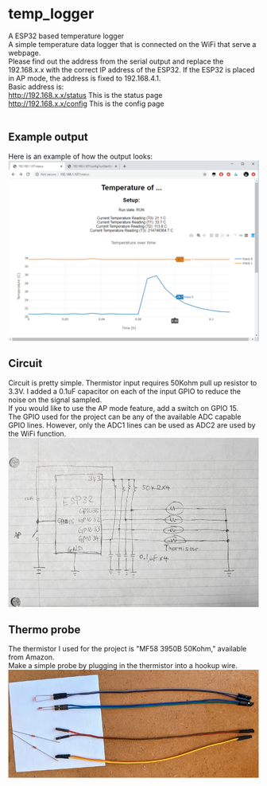 # temp_logger
A ESP32 based temperature logger
<br>
A simple temperature data logger that is connected on the WiFi that serve a webpage. <Br>
Please find out the address from the serial output and replace the 192.168.x.x with the correct IP address of the ESP32.  If the ESP32 is placed in AP mode, the address is fixed to 192.168.4.1. <br>
Basic address is: <br>
http://192.168.x.x/status This is the status page  <br>
http://192.168.x.x/config This is the config page  <br>
<br>

## Example output
Here is an example of how the output looks:
![GitHub Logo](/status_view.png)

## Circuit
Circuit is pretty simple.  Thermistor input requires 50Kohm pull up resistor to 3.3V.  I added a 0.1uF capacitor on each of the input GPIO to reduce the noise on the signal sampled. <br>
If you would like to use the AP mode feature, add a switch on GPIO 15.<br>
The GPIO used for the project can be any of the available ADC capable GPIO lines.  However, only the ADC1 lines can be used as ADC2 are used by the WiFi function.<br>
![GitHub Logo](/schematic.jpg)

## Thermo probe
The thermistor I used for the project is "MF58 3950B 50Kohm," available from Amazon. <br>
Make a simple probe by plugging in the thermistor into a hookup wire.
![GitHub Logo](/probe.jpg)
